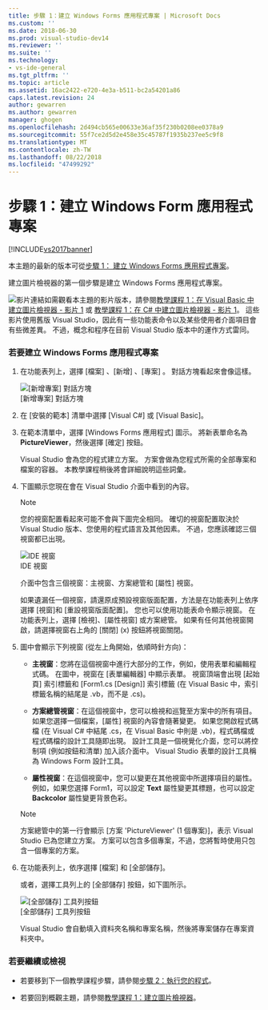 ```yaml
---
title: 步驟 1：建立 Windows Forms 應用程式專案 | Microsoft Docs
ms.custom: ''
ms.date: 2018-06-30
ms.prod: visual-studio-dev14
ms.reviewer: ''
ms.suite: ''
ms.technology:
- vs-ide-general
ms.tgt_pltfrm: ''
ms.topic: article
ms.assetid: 16ac2422-e720-4e3a-b511-bc2a54201a86
caps.latest.revision: 24
author: gewarren
ms.author: gewarren
manager: ghogen
ms.openlocfilehash: 2d494cb565e00633e36af35f230b0208ee0378a9
ms.sourcegitcommit: 55f7ce2d5d2e458e35c45787f1935b237ee5c9f8
ms.translationtype: MT
ms.contentlocale: zh-TW
ms.lasthandoff: 08/22/2018
ms.locfileid: "47499292"
---
```

# <a name="step-1-create-a-windows-forms-application-project"></a>步驟 1：建立 Windows Form 應用程式專案
[!INCLUDE[vs2017banner](../includes/vs2017banner.md)]

本主題的最新的版本可從[步驟 1： 建立 Windows Forms 應用程式專案](https://docs.microsoft.com/visualstudio/ide/step-1-create-a-windows-forms-application-project)。  
  
建立圖片檢視器的第一個步驟是建立 Windows Forms 應用程式專案。  
  
 ![影片連結](../data-tools/media/playvideo.gif "PlayVideo")如需觀看本主題的影片版本，請參閱[教學課程 1：在 Visual Basic 中建立圖片檢視器 - 影片 1](http://go.microsoft.com/fwlink/?LinkId=205209) 或 [教學課程 1：在 C# 中建立圖片檢視器 - 影片 1](http://go.microsoft.com/fwlink/?LinkId=205199)。 這些影片使用舊版 Visual Studio，因此有一些功能表命令以及某些使用者介面項目會有些微差異。 不過，概念和程序在目前 Visual Studio 版本中的運作方式雷同。  
  
### <a name="to-create-a-windows-forms-application-project"></a>若要建立 Windows Forms 應用程式專案  
  
1.  在功能表列上，選擇 [檔案] 、[新增] 、[專案] 。 對話方塊看起來會像這樣。  
  
     ![[新增專案] 對話方塊](../ide/media/newprojectdialogcallouts.png "NewProjectDialogCallouts")  
[新增專案] 對話方塊  
  
2.  在 [安裝的範本] 清單中選擇 [Visual C#] 或 [Visual Basic]。  
  
3.  在範本清單中，選擇 [Windows Forms 應用程式] 圖示。 將新表單命名為 **PictureViewer**，然後選擇 [確定] 按鈕。  
  
     Visual Studio 會為您的程式建立方案。 方案會做為您程式所需的全部專案和檔案的容器。 本教學課程稍後將會詳細說明這些詞彙。  
  
4.  下圖顯示您現在會在 Visual Studio 介面中看到的內容。  
  
    > [!NOTE]
    >  您的視窗配置看起來可能不會與下圖完全相同。 確切的視窗配置取決於 Visual Studio 版本、您使用的程式語言及其他因素。 不過，您應該確認三個視窗都已出現。  
  
     ![IDE 視窗](../ide/media/express-ideoverview-visio.png "Express_IDEOverview_Visio")  
IDE 視窗  
  
     介面中包含三個視窗：主視窗、方案總管和 [屬性] 視窗。  
  
     如果遺漏任一個視窗，請還原成預設視窗版面配置，方法是在功能表列上依序選擇 [視窗]和 [重設視窗版面配置]。 您也可以使用功能表命令顯示視窗。 在功能表列上，選擇 [檢視]、[屬性視窗] 或方案總管。 如果有任何其他視窗開啟，請選擇視窗右上角的 [關閉] (x) 按鈕將視窗關閉。  
  
5.  圖中會顯示下列視窗 (從左上角開始，依順時針方向)：  
  
    -   **主視窗**：您將在這個視窗中進行大部分的工作，例如，使用表單和編輯程式碼。 在圖中，視窗在 [表單編輯器] 中顯示表單。 視窗頂端會出現 [起始頁] 索引標籤和 [Form1.cs [Design]] 索引標籤 (在 Visual Basic 中，索引標籤名稱的結尾是 .vb，而不是 .cs)。  
  
    -   **方案總管視窗**：在這個視窗中，您可以檢視和巡覽至方案中的所有項目。 如果您選擇一個檔案，[屬性] 視窗的內容會隨著變更。 如果您開啟程式碼檔 (在 Visual C# 中結尾 .cs，在 Visual Basic 中則是 .vb)，程式碼檔或程式碼檔的設計工具隨即出現。 設計工具是一個視覺化介面，您可以將控制項 (例如按鈕和清單) 加入該介面中。 Visual Studio 表單的設計工具稱為 Windows Form 設計工具。  
  
    -   **屬性視窗**：在這個視窗中，您可以變更在其他視窗中所選擇項目的屬性。 例如，如果您選擇 Form1，可以設定 **Text** 屬性變更其標題，也可以設定 **Backcolor** 屬性變更背景色彩。  
  
    > [!NOTE]
    >  方案總管中的第一行會顯示 [方案 'PictureViewer' (1 個專案)]，表示 Visual Studio 已為您建立方案。 方案可以包含多個專案，不過，您將暫時使用只包含一個專案的方案。  
  
6.  在功能表列上，依序選擇 [檔案] 和 [全部儲存]。  
  
     或者，選擇工具列上的 [全部儲存] 按鈕，如下圖所示。  
  
     ![[全部儲存] 工具列按鈕](../ide/media/express-iconsaveall.png "Express_IconSaveAll")  
[全部儲存] 工具列按鈕  
  
     Visual Studio 會自動填入資料夾名稱和專案名稱，然後將專案儲存在專案資料夾中。  
  
### <a name="to-continue-or-review"></a>若要繼續或檢視  
  
-   若要移到下一個教學課程步驟，請參閱[步驟 2：執行您的程式](../ide/step-2-run-your-program.md)。  
  
-   若要回到概觀主題，請參閱[教學課程 1：建立圖片檢視器](../ide/tutorial-1-create-a-picture-viewer.md)。



